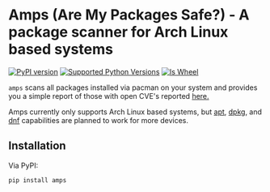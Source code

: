 Amps (Are My Packages Safe?) - A package scanner for Arch Linux based systems
=======================================
[![PyPI version](http://img.shields.io/pypi/v/distro.svg)](https://pypi.org/project/amps/)
[![Supported Python Versions](https://img.shields.io/pypi/pyversions/distro.svg)](https://img.shields.io/pypi/pyversions/distro.svg)
[![Is Wheel](https://img.shields.io/pypi/wheel/distro.svg?style=flat)](https://pypi.org/project/amps/)

`amps` scans all packages installed via pacman on your system and provides you a simple report of those with open CVE's reported [here.](https://security.archlinux.org/)

Amps currently only supports Arch Linux based systems, but [apt](https://manpages.ubuntu.com/manpages/xenial/man8/apt.8.html), [dpkg](https://wiki.debian.org/dpkg), and [dnf](https://docs.fedoraproject.org/en-US/fedora/latest/system-administrators-guide/package-management/DNF/) capabilities are planned to work for more devices.

## Installation

Via PyPI:
```shell
pip install amps
```
